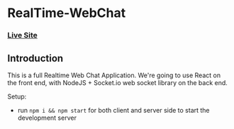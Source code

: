 # RealTime-WebChat

### [Live Site](https://realtime-web-chat.netlify.app)

## Introduction

This is a full Realtime Web Chat Application. We're going to use  React on the front end, with NodeJS + Socket.io web socket library on the back end. 

Setup:
- run ```npm i && npm start``` for both client and server side to start the development server
